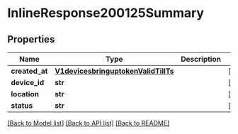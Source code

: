 # InlineResponse200125Summary

## Properties
Name | Type | Description | Notes
------------ | ------------- | ------------- | -------------
**created_at** | [**V1devicesbringuptokenValidTillTs**](V1devicesbringuptokenValidTillTs.md) |  | [optional] 
**device_id** | **str** |  | [optional] 
**location** | **str** |  | [optional] 
**status** | **str** |  | [optional] 

[[Back to Model list]](../README.md#documentation-for-models) [[Back to API list]](../README.md#documentation-for-api-endpoints) [[Back to README]](../README.md)

